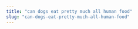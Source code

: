 ```yaml
---
title: "can dogs eat pretty much all human food"
slug: "can-dogs-eat-pretty-much-all-human-food"
---
```


